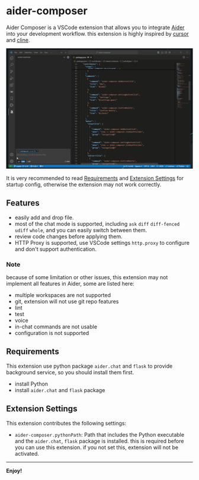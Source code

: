 # aider-composer

Aider Composer is a VSCode extension that allows you to integrate [Aider](https://github.com/Aider-AI/aider) into your development workflow. this extension is highly inspired by [cursor](https://www.cursor.com/) and [cline](https://github.com/cline/cline).

![demo](./resources/demo.gif)

It is very recommended to read [Requirements](#requirements) and [Extension Settings](#extension-settings) for startup config, otherwise the extension may not work correctly.

## Features

- easily add and drop file.
- most of the chat mode is supported, including `ask` `diff` `diff-fenced` `udiff` `whole`, and you can easily switch between them.
- review code changes before applying them.
- HTTP Proxy is supported, use VSCode settings `http.proxy` to configure and don't support authentication.

### Note

because of some limitation or other issues, this extension may not implement all features in Aider, some are listed here:

- multiple workspaces are not supported
- git, extension will not use git repo features
- lint
- test
- voice
- in-chat commands are not usable
- configuration is not supported

## Requirements

This extension use python package `aider.chat` and `flask` to provide background service, so you should install them first.

- install Python
- install `aider.chat` and `flask` package

## Extension Settings

This extension contributes the following settings:

- `aider-composer.pythonPath`: Path that includes the Python executable and the `aider.chat`, `flask` package is installed. this is required before you can use this extension. if you not set this, extension will not be activated.

---

**Enjoy!**
